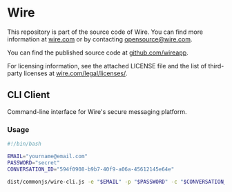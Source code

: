 # Wire

This repository is part of the source code of Wire. You can find more information at [wire.com](https://wire.com) or by contacting opensource@wire.com.

You can find the published source code at [github.com/wireapp](https://github.com/wireapp).

For licensing information, see the attached LICENSE file and the list of third-party licenses at [wire.com/legal/licenses/](https://wire.com/legal/licenses/).

## CLI Client

Command-line interface for Wire's secure messaging platform.

### Usage

```bash
#!/bin/bash

EMAIL="yourname@email.com"
PASSWORD="secret"
CONVERSATION_ID="594f0908-b9b7-40f9-a06a-45612145e64e"

dist/commonjs/wire-cli.js -e "$EMAIL" -p "$PASSWORD" -c "$CONVERSATION_ID"
```
